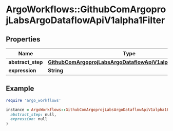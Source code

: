 # ArgoWorkflows::GithubComArgoprojLabsArgoDataflowApiV1alpha1Filter

## Properties

| Name | Type | Description | Notes |
| ---- | ---- | ----------- | ----- |
| **abstract_step** | [**GithubComArgoprojLabsArgoDataflowApiV1alpha1AbstractStep**](GithubComArgoprojLabsArgoDataflowApiV1alpha1AbstractStep.md) |  | [optional] |
| **expression** | **String** |  | [optional] |

## Example

```ruby
require 'argo_workflows'

instance = ArgoWorkflows::GithubComArgoprojLabsArgoDataflowApiV1alpha1Filter.new(
  abstract_step: null,
  expression: null
)
```


